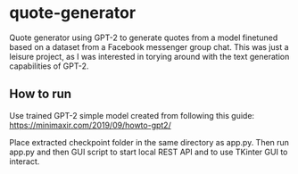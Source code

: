 # quote-generator
Quote generator using GPT-2 to generate quotes from a model finetuned based on a dataset from a Facebook messenger group chat. This was just a leisure project, as I was interested in torying around with the text generation capabilities of GPT-2.

## How to run
Use trained GPT-2 simple model created from following this guide: https://minimaxir.com/2019/09/howto-gpt2/

Place extracted checkpoint folder in the same directory as app.py. Then run app.py and then GUI script to start local REST API and to use TKinter GUI to interact.
